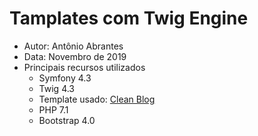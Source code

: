# Tamplates com Twig Engine

<ul>
    <li>Autor: Antônio Abrantes</li>
    <li>Data: Novembro de 2019</li>
    <li>Principais recursos utilizados
        <ul>
            <li>Symfony 4.3</li>
            <li>Twig 4.3</li>
            <li>Template usado: <a href="https://startbootstrap.com/previews/clean-blog/" target="_blank" >Clean Blog</a></li>
            <li>PHP 7.1</li>
            <li>Bootstrap 4.0</li>
        </ul>
    </li>
</ul>